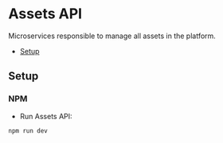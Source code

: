 # Assets API
Microservices responsible to manage all assets in the platform.

- [Setup](#setup)


## Setup

### NPM

- Run Assets API:

```
npm run dev
```
